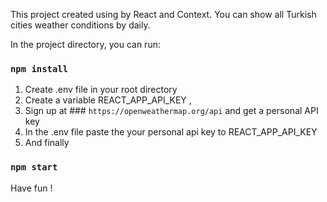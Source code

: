 This project created using by React and Context.
You can show all Turkish cities weather conditions by daily.

In the project directory, you can run:

### `npm install`

1) Create .env file in your root directory
2) Create a variable REACT_APP_API_KEY , 
3) Sign up at ### `https://openweathermap.org/api` and get a personal API key
4) In the .env file paste the your personal api key to REACT_APP_API_KEY 
5) And finally

### `npm start`
 
 Have fun !
